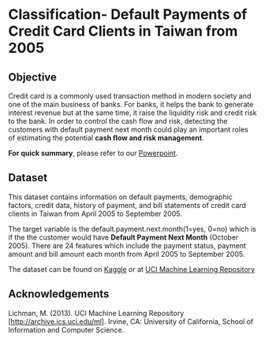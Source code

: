 # Classification- Default Payments of Credit Card Clients in Taiwan from 2005

## Objective
Credit card is a commonly used transaction method in modern society and one of the main business of banks. For banks, it helps the bank to generate interest revenue but at the same time, it raise the liquidity risk and credit risk to the bank. In order to control the cash flow and risk, detecting the customers with default payment next month could play an important roles of estimating the potential **cash flow and risk management**.

**For quick summary**, please refer to our [Powerpoint](https://drive.google.com/file/d/1GUbzx7Nd61jiQ8lFu37YPtEOmOMXg0r4/view?usp=sharing).

## Dataset
This dataset contains information on default payments, demographic factors, credit data, history of payment, and bill statements of credit card clients in Taiwan from April 2005 to September 2005.

The target variable is the default.payment.next.month(1=yes, 0=no) which is if the the customer would have **Default Payment Next Month** (October 2005).
There are 24 features which include the payment status, payment amount and bill amount each month from April 2005 to September 2005.

The dataset can be found on [Kaggle](https://www.kaggle.com/uciml/default-of-credit-card-clients-dataset) or at [UCI Machine Learning Repository](https://archive.ics.uci.edu/ml/datasets/default+of+credit+card+clients)

## Acknowledgements
Lichman, M. (2013). UCI Machine Learning Repository [http://archive.ics.uci.edu/ml]. Irvine, CA: University of California, School of Information and Computer Science.
